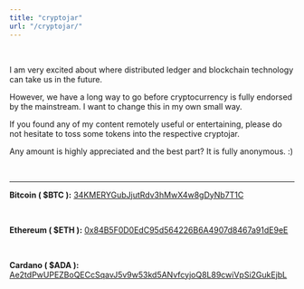 ```yaml
---
title: "cryptojar"
url: "/cryptojar/"
---
```


<br>

I am very excited about where distributed ledger and blockchain technology can take us in the future.

However, we have a long way to go before cryptocurrency is fully endorsed by the mainstream. I want to change this in my own small way.

If you found any of my content remotely useful or entertaining, please do not hesitate to toss some tokens into the respective cryptojar.

Any amount is highly appreciated and the best part? It is fully anonymous. :)

<br>



<hr>

__Bitcoin ( $BTC ):__ [34KMERYGubJjutRdv3hMwX4w8gDyNb7T1C](https://mempool.space/address/34KMERYGubJjutRdv3hMwX4w8gDyNb7T1C)

<br>

__Ethereum ( $ETH ):__ [0x84B5F0D0EdC95d564226B6A4907d8467a91dE9eE](https://etherscan.io/address/0x84b5f0d0edc95d564226b6a4907d8467a91de9ee)

<br>

__Cardano ( $ADA ):__ [Ae2tdPwUPEZBoQECcSqavJ5v9w53kd5ANvfcyjoQ8L89cwiVpSi2GukEjbL](https://cardanoscan.io/address/Ae2tdPwUPEZBoQECcSqavJ5v9w53kd5ANvfcyjoQ8L89cwiVpSi2GukEjbL)

<br>


